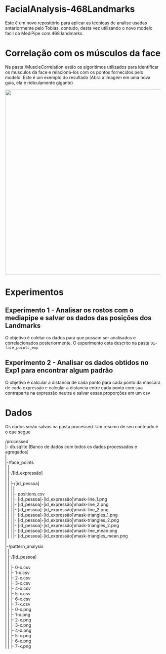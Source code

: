 # FacialAnalysis-468Landmarks

Este é um novo repositório para aplicar as tecnicas de analise usadas anteriormente pelo Tobias, contudo, desta vez utilizando o novo modelo facil da MediPipe com 468 landmarks.

# Correlação com os músculos da face

Na pasta /MuscleCorrelation estão os algoritimos utilizados para identificar os musculos da face e relacioná-los com os pontos fornecidos pelo modelo.
Este é um exemplo do resultado (Abra a imagem em uma nova guia, ela é ridiculamente gigante)

<p align="center">
<img src="./MuscleCorrelation/human-muscles-landmarks-colored.jpg" height="600px" width="auto"/>
</p>

# Experimentos

## Experimento 1 - Analisar os rostos com o mediapipe e salvar os dados das posições dos Landmarks

O objetivo é coletar os dados para que possam ser analisados e correlacionados posteriormente. O experimento esta descrito na pasta `01-face_points_exp`

## Experimento 2 - Analisar os dados obtidos no Exp1 para encontrar algum padrão

O objetivo é calcular a distancia de cada ponto para cada ponto da mascara de cada expressão e calcular a distancia entre cada ponto com sua contraparte na expressão neutra e salvar essas proporções em um csv

# Dados

Os dados serão salvos na pasta processed. Um resumo de seu conteudo é o que segue

/processed </br>
|- db.sqlite (Banco de dados com todos os dados processados e agregados) </br>
| </br>
|-/face_points </br>
| | </br>
| |-/[id_expressão] </br>
| | </br>
| | |-/[id_pessoa] </br>
| | | | </br>
| | | |- positions.csv </br>
| | | |- [id_pessoa]-[id_expressão]\mask-line_1.png </br>
| | | |- [id_pessoa]-[id_expressão]\mask-line_2.png </br>
| | | |- [id_pessoa]-[id_expressão]\mask-line_2.png </br>
| | | |- [id_pessoa]-[id_expressão]\mask-triangles_1.png </br>
| | | |- [id_pessoa]-[id_expressão]\mask-triangles_2.png </br>
| | | |- [id_pessoa]-[id_expressão]\mask-triangles_2.png </br>
| | | |- [id_pessoa]-[id_expressão]\mask-line_mean.png </br>
| | | |- [id_pessoa]-[id_expressão]\mask-triangles_mean.png </br>
| </br>
|-/pattern_analysis </br>
| | </br>
| |-/[id_pessoa] </br>
| | </br>
| | |- 0-x.csv </br>
| | |- 1-x.csv </br>
| | |- 2-x.csv </br>
| | |- 3-x.csv </br>
| | |- 4-x.csv </br>
| | |- 5-x.csv </br>
| | |- 6-x.csv </br>
| | |- 7-x.csv </br>
| | |- 0-x.png </br>
| | |- 1-x.png </br>
| | |- 2-x.png </br>
| | |- 3-x.png </br>
| | |- 4-x.png </br>
| | |- 5-x.png </br>
| | |- 6-x.png </br>
| | |- 7-x.png </br>
